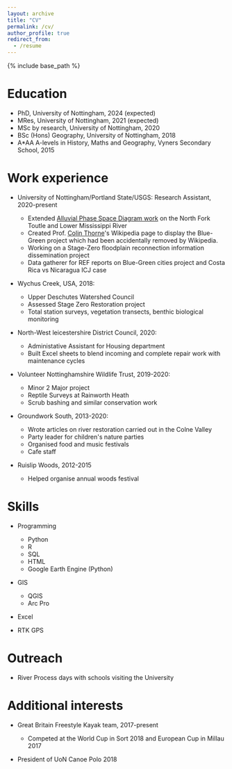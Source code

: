 ```yaml
---
layout: archive
title: "CV"
permalink: /cv/
author_profile: true
redirect_from:
  - /resume
---
```


{% include base_path %}

Education
======
* PhD, University of Nottingham, 2024 (expected)
* MRes, University of Nottingham, 2021 (expected)
* MSc by research, University of Nottingham, 2020 
* BSc (Hons) Geography, University of Nottingham, 2018
* A*AA A-levels in History, Maths and Geography, Vyners Secondary School, 2015

Work experience
======
* University of Nottingham/Portland State/USGS: Research Assistant, 2020-present
  * Extended [Alluvial Phase Space Diagram work]() on the North Fork Toutle and Lower Mississippi River
  * Created Prof. [Colin Thorne]()'s Wikipedia page to display the Blue-Green project which had been accidentally removed by Wikipedia. 
  * Working on a Stage-Zero floodplain reconnection information dissemination project
  * Data gatherer for REF reports on Blue-Green cities project and Costa Rica vs Nicaragua ICJ case


* Wychus Creek, USA, 2018: 
  * Upper Deschutes Watershed Council
  * Assessed Stage Zero Restoration project 
  * Total station surveys, vegetation transects, benthic biological monitoring

* North-West leicestershire District Council, 2020:
  * Administative Assistant for Housing department
  * Built Excel sheets to blend incoming and complete repair work with maintenance cycles

* Volunteer Nottinghamshire Wildlife Trust, 2019-2020:
  * Minor 2 Major project 
  * Reptile Surveys at Rainworth Heath
  * Scrub bashing and similar conservation work

* Groundwork South, 2013-2020:
  * Wrote articles on river restoration carried out in the Colne Valley
  * Party leader for children's nature parties 
  * Organised food and music festivals 
  * Cafe staff

* Ruislip Woods, 2012-2015
  * Helped organise annual woods festival
  
Skills
======
* Programming
  * Python
  * R
  * SQL
  * HTML 
  * Google Earth Engine (Python)

* GIS
  * QGIS
  * Arc Pro

* Excel

* RTK GPS


  

Outreach
======
* River Process days with schools visiting the University
  
Additional interests 
======
* Great Britain Freestyle Kayak team, 2017-present 
  * Competed at the World Cup in Sort 2018 and European Cup in Millau 2017

* President of UoN Canoe Polo 2018
